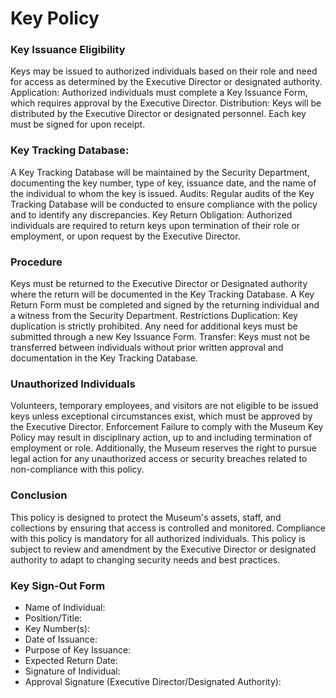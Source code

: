 # Key Policy

### Key Issuance Eligibility

Keys may be issued to authorized individuals based on their role and need for access as determined by the Executive Director or designated authority. Application: Authorized individuals must complete a Key Issuance Form, which requires approval by the Executive Director. Distribution: Keys will be distributed by the Executive Director or designated personnel. Each key must be signed for upon receipt.&#x20;

### Key Tracking Database:

A Key Tracking Database will be maintained by the Security Department, documenting the key number, type of key, issuance date, and the name of the individual to whom the key is issued. Audits: Regular audits of the Key Tracking Database will be conducted to ensure compliance with the policy and to identify any discrepancies. Key Return Obligation: Authorized individuals are required to return keys upon termination of their role or employment, or upon request by the Executive Director.&#x20;

### Procedure

Keys must be returned to the Executive Director or Designated authority where the return will be documented in the Key Tracking Database. A Key Return Form must be completed and signed by the returning individual and a witness from the Security Department. Restrictions Duplication: Key duplication is strictly prohibited. Any need for additional keys must be submitted through a new Key Issuance Form. Transfer: Keys must not be transferred between individuals without prior written approval and documentation in the Key Tracking Database.&#x20;

### Unauthorized Individuals

Volunteers, temporary employees, and visitors are not eligible to be issued keys unless exceptional circumstances exist, which must be approved by the Executive Director. Enforcement Failure to comply with the Museum Key Policy may result in disciplinary action, up to and including termination of employment or role. Additionally, the Museum reserves the right to pursue legal action for any unauthorized access or security breaches related to non-compliance with this policy.

### Conclusion

This policy is designed to protect the Museum's assets, staff, and collections by ensuring that access is controlled and monitored. Compliance with this policy is mandatory for all authorized individuals. This policy is subject to review and amendment by the Executive Director or designated authority to adapt to changing security needs and best practices.

### Key Sign-Out Form&#x20;

* Name of Individual:&#x20;
* Position/Title:&#x20;
* Key Number(s):
* Date of Issuance:
* Purpose of Key Issuance:
* Expected Return Date:
* Signature of Individual:
* Approval Signature (Executive Director/Designated Authority):
